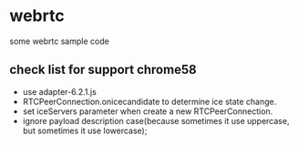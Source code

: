 # webrtc
some webrtc sample code


## check list for support chrome58
>
- use adapter-6.2.1.js
- RTCPeerConnection.onicecandidate to determine ice state change.
- set iceServers parameter when create a new RTCPeerConnection.
- ignore payload description case(because sometimes it use uppercase, but sometimes it use lowercase);

